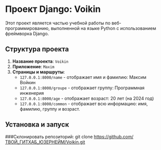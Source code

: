# Проект Django: Voikin

Этот проект является частью учебной работы по веб-программированию, выполненной на языке Python с использованием фреймворка Django.

## Структура проекта

1. **Название проекта**: `Voikin`
2. **Приложение**: `Maxim`
3. **Страницы и маршруты**:
   - `127.0.0.1:8000/name` - отображает имя и фамилию: Максим Войкин
   - `127.0.0.1:8000/groupe` - отображает группу: Программная инженерия
   - `127.0.0.1:8000/age` - отображает возраст: 20 лет (на 2024 год)
   - `127.0.0.1:8000/common` - отображает всю информацию: имя, фамилию, группу и возраст.

## Установка и запуск
###Склонировать репозиторий:
   git clone https://github.com/ТВОЙ_ГИТХАБ_ЮЗЕРНЕЙМ/Voikin.git
